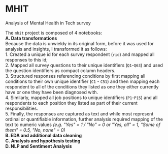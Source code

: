 # MHIT
Analysis of Mental Health in Tech survey

The `mhit` project is composed of 4 notebooks:<br>**A. Data transformations**<br> 
Because the data is unwieldy in its original form, before it was used for analysis and insights, I transformed it as follows:<br> 1. Created a unique id for each survey respondent (`rid`) and mapped all responses to this id;<br>2. Mapped all survey questions to their unique identifiers (`Q1`-`Q63`) and used the question identifiers as compact column headers.<br>3. Structured responses referencing conditions by first mapping all conditions to their own unique identifier (`C1` - `C51`) and then mapping each respondent to all of the conditions they listed as one they either currently have or one they have been diagnosed with.<br>4. Similarly, mapped all job positions to unique identifiers (`P1`-`P15`) and all respondents to each position they listed as part of their current responsibilities.<br>5. Finally, the responses are captured as text and while most represent ordinal or quantifiable information, further analysis required mapping of the text to numeric values *(e.g. "Yes" = 1 / "No" = 0 or "Yes, all" = 1, "Some of them" = 0.5, "No, none" = 0)*<br>
**B. EDA and additional data cleaning**<br>**C. Analysis and hypothesis testing**<br>**D. NLP and Sentiment Analysis**<br>
